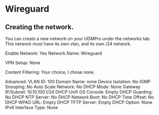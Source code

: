 # Wireguard

## Creating the network.

You can create a new network on your UDMPro under the networks tab.
This network must have its own vlan, and its own /24 network.

Enable Network: Yes
Network Name: Wireguard

VPN Setup: None

Content Filtering: Your choice, I chose none.

Advanced:
    VLAN ID: 100
    Domain Name: none
    Device Isolation: No
    IGMP Snooping: No
    Auto Scale Network: No
    DHCP Mode: None
    Gateway IP/Subnet: 10.10.100.1/24
    DHCP Unifi OS Console: Empty
    DHCP Guarding: No
    DHCP NTP Server: No
    DHCP Network Boot: No
    DHCP Time Offset: No
    DHCP WPAD URL: Empty
    DHCP TFTP Server: Empty
    DHCP Option: None
    IPv6 Interface Type: None